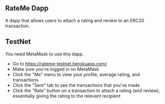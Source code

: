 ## RateMe Dapp

A dapp that allows users to attach a rating and review to an ERC20 transaction.

## TestNet

You need MetaMask to use this dapp.

- Go to https://rateme-testnet.herokuapp.com/
- Make sure you're logged in on MetaMask
- Click the "Me" menu to view your profile, average rating, and transactions
- Click the "Sent" tab to see the transactions that you've made
- Click the "Rate" button on a transaction to attach a rating (and review), essentially giving the rating to the relevant recipient
